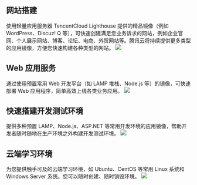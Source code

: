 ## 网站搭建
使用轻量应用服务器 TencentCloud Lighthouse 提供的精品镜像（例如 WordPress、Discuz! Q 等），可快速创建满足您业务诉求的网站，例如企业官网、个人展示网站、博客、论坛、电商、外贸网站等。腾讯云将持续提供更多类型的应用镜像，方便您快速构建各种类型的网站。
![](https://main.qcloudimg.com/raw/06e51c574f6d9d6bea622f03a27179e1.png)

## Web 应用服务
通过使用预置常用 Web 开发平台（如 LAMP 堆栈、Node.js 等）的镜像，可快速部署 Web 应用程序，简单高效上线各类业务应用。
![](https://main.qcloudimg.com/raw/634fcf15565b9efddeb819bffa803406.png)

## 快速搭建开发测试环境
提供多种预置 LAMP、Node.js、ASP.NET 等常用开发环境的应用镜像，帮助开发者随时随地在生产环境之外构建开发测试环境。
![](https://main.qcloudimg.com/raw/d11671a9e3e8dc2adb466cf2887ad814.png)

## 云端学习环境
为您提供触手可及的云端学习环境，如 Ubuntu、CentOS 等常用 Linux 系统和 Windows Server 系统。您可以随时创建、随时销毁环境。
![](https://main.qcloudimg.com/raw/55365599ac1f30cbb2b8fc9ddf86acc4.png)

